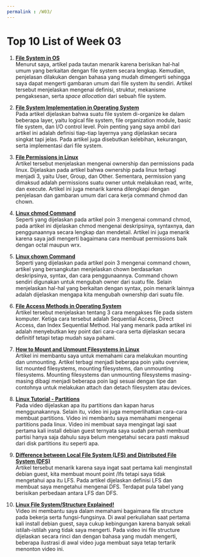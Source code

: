 ```yaml
---
permalink : /W03/
---
```

Top 10 List of Week 03
==============================
1. __[File System in OS](https://www.tutorialspoint.com/operating_system/os_file_system.htm)__<br>
    Menurut saya, artikel pada tautan menarik karena berisikan hal-hal umum yang berkaitan dengan file system secara lengkap. Kemudian, penjelasan dilakukan dengan bahasa yang mudah dimengerti sehingga saya dapat mengerti gambaran umum dari file system itu sendiri. Artikel tersebut menjelaskan mengenai definisi, struktur, mekanisme pengaksesan, serta *space allocation* dari sebuah file system.
2. __[File System Implementation in Operating System](https://www.geeksforgeeks.org/file-system-implementation-in-operating-system/)__<br>
    Pada artikel dijelaskan bahwa suatu file system di-organize ke dalam beberapa layer, yaitu logical file system, file organization module, basic file system, dan I/O control level. Poin penting yang saya ambil dari artikel ini adalah definisi tiap-tiap layernya yang dijelaskan secara singkat tapi jelas. Pada artikel juga disebutkan kelebihan, kekurangan, serta implementasi dari file system.
    
3. __[File Permissions in Linux](https://www.guru99.com/file-permissions.html)__<br>
    Artikel tersebut menjelaskan mengenai ownership dan permissions pada linux. Dijelaskan pada artikel bahwa ownership pada linux terbagi menjadi 3, yaitu User, Group, dan Other. Sementara, permission yang dimaksud adalah permissions suatu owner untuk melakukan read, write, dan execute. Artikel ini juga menarik karena dilengkapi dengan penjelasan dan gambaran umum dari cara kerja command chmod dan chown.
4. __[Linux chmod Command](https://www.computerhope.com/unix/uchmod.htm)__<br>
    Seperti yang dijelaskan pada artikel poin 3 mengenai command chmod, pada artikel ini dijelaskan chmod mengenai deskripsinya, syntaxnya, dan penggunaannya secara lengkap dan mendetail. Artikel ini juga menarik karena saya jadi mengerti bagaimana cara membuat permissions baik dengan octal maupun wrx.
    
5. __[Linux chown Command](https://www.computerhope.com/unix/uchown.htm)__<br>
    Seperti yang dijelaskan pada artikel poin 3 mengenai command chown, artikel yang bersangkutan menjelaskan chown berdasarkan deskripsinya, syntax, dan cara penggunaannya. Command chown sendiri digunakan untuk mengubah owner dari suatu file. Selain menjelaskan hal-hal yang berkaitan dengan syntax, poin menarik lainnya adalah dijelaskan mengapa kita mengubah ownership dari suatu file.
    
6. __[File Access Methods in Operating System](https://www.geeksforgeeks.org/file-access-methods-in-operating-system/)__<br>
    Artikel tersebut menjelaskan tentang 3 cara mengakses file pada sistem komputer. Ketiga cara tersebut adalah Sequential Access, Direct Access, dan Index Sequential Method. Hal yang menarik pada artikel ini adalah menyebutkan key point dari cara-cara serta dijelaskan secara definitif tetapi tetap mudah saya pahami.

7. __[How to Mount and Unmount Filesystems in Linux](https://www.baeldung.com/linux/mount-unmount-filesystems)__<br>
    Artikel ini membantu saya untuk memahami cara melakukan mounting dan unmounting. Artikel terbagi menjadi beberapa poin yaitu overview, list mounted filesystems, mounting filesystems, dan unmounting filesystems. Mounting filesystems dan unmounting filesystems masing-masing dibagi menjadi beberapa poin lagi sesuai dengan tipe dan contohnya untuk melakukan attach dan detach filesystem atau devices.

8. __[Linux Tutorial - Partitions](https://www.youtube.com/watch?v=BtSQIxDPnLc)__<br>
    Pada video dijelaskan apa itu partitions dan kapan harus menggunakannya. Selain itu, video ini juga memperlihatkan cara-cara membuat partitions. Video ini membantu saya memahami mengenai partitions pada linux. Video ini membuat saya mengingat lagi saat pertama kali install debian guest ternyata saya sudah pernah membuat partisi hanya saja dahulu saya belum mengetahui secara pasti maksud dari disk partitions itu seperti apa.
    
9. __[Difference between Local File System (LFS) and Distributed File System (DFS)](https://www.geeksforgeeks.org/difference-between-local-file-system-lfs-and-distributed-file-system-dfs/)__<br>
    Artikel tersebut menarik karena saya ingat saat pertama kali menginstall debian guest, kita membuat mount point /lfs tetapi saya tidak mengetahui apa itu LFS. Pada artikel dijelaskan definisi LFS dan membuat saya mengetahui mengenai DFS. Terdapat pula tabel yang berisikan perbedaan antara LFS dan DFS. 
    
10. __[Linux File System/Structure Explained!](https://www.youtube.com/watch?v=HbgzrKJvDRw)__<br>
    Video ini membantu saya dalam memahami bagaimana file structure pada bekerja serta fungsi-fungsinya. Di awal perkuliahan saat pertama kali install debian guest, saya cukup kebingungan karena banyak sekali istilah-istilah yang tidak saya mengerti. Pada video ini file structure dijelaskan secara rinci dan dengan bahasa yang mudah mengerti, beberapa ilustrasi di awal video juga membuat saya tetap tertarik menonton video ini. 
